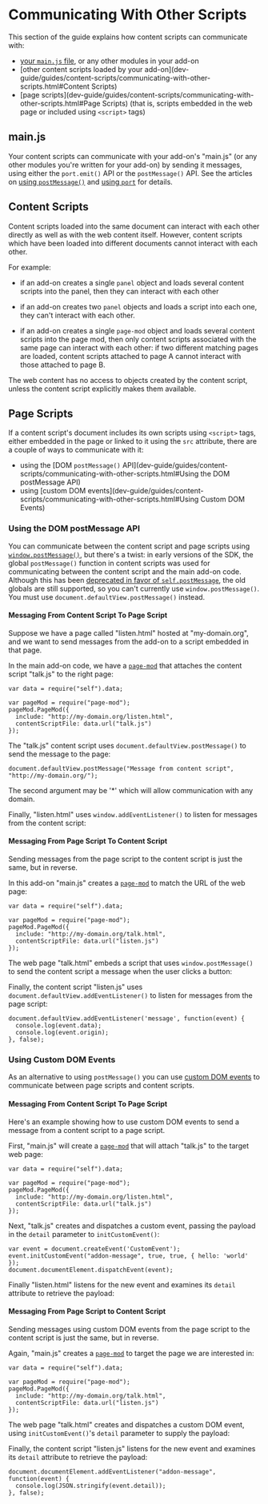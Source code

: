 <!-- This Source Code Form is subject to the terms of the Mozilla Public
   - License, v. 2.0. If a copy of the MPL was not distributed with this
   - file, You can obtain one at http://mozilla.org/MPL/2.0/. -->

# Communicating With Other Scripts #

This section of the guide explains how content scripts can
communicate with:

* [your `main.js` file](dev-guide/guides/content-scripts/communicating-with-other-scripts.html#main.js),
or any other modules in your add-on
* [other content scripts loaded by your add-on](dev-guide/guides/content-scripts/communicating-with-other-scripts.html#Content Scripts)
* [page scripts](dev-guide/guides/content-scripts/communicating-with-other-scripts.html#Page Scripts) (that is, scripts embedded in the web page or
included using `<script>` tags) 

## main.js ##

Your content scripts can communicate with your add-on's "main.js"
(or any other modules you're written for your add-on) by sending it messages,
using either the `port.emit()` API or the `postMessage()` API. See the
articles on
[using `postMessage()`](dev-guide/guides/content-scripts/using-postmessage.html)
and
[using `port`](dev-guide/guides/content-scripts//using-port.html) for details.

## Content Scripts ##

Content scripts loaded into the same document can interact
with each other directly as well as with the web content itself. However,
content scripts which have been loaded into different documents
cannot interact with each other.

For example:

* if an add-on creates a single `panel` object and loads several content
scripts into the panel, then they can interact with each other

* if an add-on creates two `panel` objects and loads a script into each
one, they can't interact with each other.

* if an add-on creates a single `page-mod` object and loads several content
scripts into the page mod, then only content scripts associated with the
same page can interact with each other: if two different matching pages are
loaded, content scripts attached to page A cannot interact with those attached
to page B.

The web content has no access to objects created by the content script, unless
the content script explicitly makes them available.

## Page Scripts ##

If a content script's document includes its own scripts using `<script>` tags,
either embedded in the page or linked to it using the `src` attribute, there
are a couple of ways to communicate with it:

* using the [DOM `postMessage()` API](dev-guide/guides/content-scripts/communicating-with-other-scripts.html#Using the DOM postMessage API)
* using [custom DOM events](dev-guide/guides/content-scripts/communicating-with-other-scripts.html#Using Custom DOM Events)

### Using the DOM postMessage API ###

You can communicate between the content script and page scripts using
[`window.postMessage()`](https://developer.mozilla.org/en/DOM/window.postMessage),
but there's a twist: in early versions of the SDK, the global `postMessage()`
function in content scripts was used for communicating between the content
script and the main add-on code. Although this has been
[deprecated in favor of `self.postMessage`](https://wiki.mozilla.org/Labs/Jetpack/Release_Notes/1.0b5#Major_Changes),
the old globals are still supported, so you can't currently use
`window.postMessage()`. You must use `document.defaultView.postMessage()`
instead.

#### Messaging From Content Script To Page Script ####

Suppose we have a page called "listen.html" hosted at "my-domain.org", and we want to send messages
from the add-on to a script embedded in that page.

In the main add-on code, we have a
[`page-mod`](packages/addon-kit/page-mod.html) that attaches the content script
"talk.js" to the right page:

    var data = require("self").data;

    var pageMod = require("page-mod");
    pageMod.PageMod({
      include: "http://my-domain.org/listen.html",
      contentScriptFile: data.url("talk.js")
    });

The "talk.js" content script uses `document.defaultView.postMessage()` to send
the message to the page:

    document.defaultView.postMessage("Message from content script", "http://my-domain.org/");

The second argument may be '*' which will allow communication with any domain.

Finally, "listen.html" uses `window.addEventListener()` to listen for
messages from the content script:

<script type="syntaxhighlighter" class="brush: html"><![CDATA[
<!DOCTYPE html>
<html>
<head></head>
  &lt;body&gt;
    &lt;script&gt;
      window.addEventListener('message', function(event) {
        window.alert(event.data);
      }, false);
    &lt;/script&gt;
  &lt;/body&gt;

&lt;/html&gt;
]]>
</script>

#### Messaging From Page Script To Content Script ####

Sending messages from the page script to the content script is just
the same, but in reverse.

In this add-on "main.js" creates a [`page-mod`](packages/addon-kit/page-mod.html)
to match the URL of the web page:

    var data = require("self").data;

    var pageMod = require("page-mod");
    pageMod.PageMod({
      include: "http://my-domain.org/talk.html",
      contentScriptFile: data.url("listen.js")
    });

The web page "talk.html" embeds a script that uses `window.postMessage()`
to send the content script a message when the user clicks a button:

<script type="syntaxhighlighter" class="brush: html"><![CDATA[
<!DOCTYPE html>
<html>

<head></head>

<body>
  <script>
    function sendMessage() {
      window.addEventListener("click", function() {
        window.postMessage("Message from page script", "http://my-domain.org/");
      });
    }
  &lt;/script>

<button onclick="sendMessage()">Send Message</button>
</body>

</html>
</script>

Finally, the content script "listen.js" uses
`document.defaultView.addEventListener()` to listen for messages from the page
script:

    document.defaultView.addEventListener('message', function(event) {
      console.log(event.data);
      console.log(event.origin);
    }, false);

### Using Custom DOM Events ###

As an alternative to using `postMessage()` you can use
[custom DOM events](https://developer.mozilla.org/en/DOM/CustomEvent)
to communicate between page scripts and content scripts.

#### Messaging From Content Script To Page Script ####

Here's an example showing how to use custom DOM events to send a message
from a content script to a page script.

First, "main.js" will create a [`page-mod`](packages/addon-kit/page-mod.html)
that will attach "talk.js" to the target web page:

    var data = require("self").data;

    var pageMod = require("page-mod");
    pageMod.PageMod({
      include: "http://my-domain.org/listen.html",
      contentScriptFile: data.url("talk.js")
    });

Next, "talk.js" creates and dispatches a custom event, passing the payload
in the `detail` parameter to `initCustomEvent()`:

<!-- This comment is used to terminate the Markdown list above -->

    var event = document.createEvent('CustomEvent');
    event.initCustomEvent("addon-message", true, true, { hello: 'world' });
    document.documentElement.dispatchEvent(event);

Finally "listen.html" listens for the new event and examines its
`detail` attribute to retrieve the payload:

<script type="syntaxhighlighter" class="brush: html"><![CDATA[
<!DOCTYPE html>
<html>
  <head></head>
  <body>
    <script>
      document.documentElement.addEventListener("addon-message", function(event) {
        window.alert(JSON.stringify(event.detail))
      }, false);
    &lt;/script>
  </body>
</html>
</script>

#### Messaging From Page Script to Content Script ####

Sending messages using custom DOM events from the page script
to the content script is just the same, but in reverse.

Again, "main.js" creates a [`page-mod`](packages/addon-kit/page-mod.html)
to target the page we are interested in:

    var data = require("self").data;

    var pageMod = require("page-mod");
    pageMod.PageMod({
      include: "http://my-domain.org/talk.html",
      contentScriptFile: data.url("listen.js")
    });

The web page "talk.html" creates and dispatches a custom DOM event,
using `initCustomEvent()`'s `detail` parameter to supply the payload:

<script type="syntaxhighlighter" class="brush: html"><![CDATA[
<!DOCTYPE html>
<html>
  <head></head>
  <body>
    <script>
      function sendMessage() {
        var event = document.createEvent('CustomEvent');
        event.initCustomEvent("addon-message", true, true, { hello: 'world' });
        document.documentElement.dispatchEvent(event);
      }
    &lt;/script>
    <button onclick="sendMessage()">Send Message</button>
  </body>
</html>
</script>

Finally, the content script "listen.js" listens for the new event
and examines its `detail` attribute to retrieve the payload:

    document.documentElement.addEventListener("addon-message", function(event) {
      console.log(JSON.stringify(event.detail));
    }, false);

